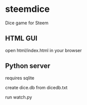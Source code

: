 # steemdice
Dice game for Steem

## HTML GUI

open html/index.html in your browser

## Python server

requires sqlite

create dice.db from dicedb.txt

run watch.py
